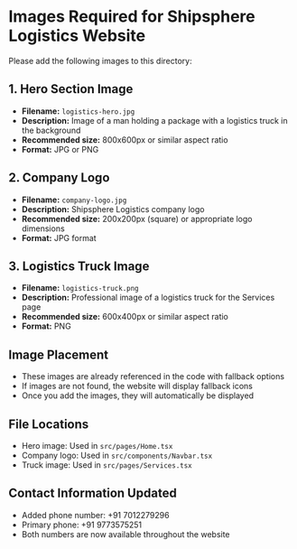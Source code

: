 # Images Required for Shipsphere Logistics Website

Please add the following images to this directory:

## 1. Hero Section Image
- **Filename:** `logistics-hero.jpg`
- **Description:** Image of a man holding a package with a logistics truck in the background
- **Recommended size:** 800x600px or similar aspect ratio
- **Format:** JPG or PNG

## 2. Company Logo
- **Filename:** `company-logo.jpg`
- **Description:** Shipsphere Logistics company logo
- **Recommended size:** 200x200px (square) or appropriate logo dimensions
- **Format:** JPG format

## 3. Logistics Truck Image
- **Filename:** `logistics-truck.png`
- **Description:** Professional image of a logistics truck for the Services page
- **Recommended size:** 600x400px or similar aspect ratio
- **Format:** PNG

## Image Placement
- These images are already referenced in the code with fallback options
- If images are not found, the website will display fallback icons
- Once you add the images, they will automatically be displayed

## File Locations
- Hero image: Used in `src/pages/Home.tsx`
- Company logo: Used in `src/components/Navbar.tsx`
- Truck image: Used in `src/pages/Services.tsx`

## Contact Information Updated
- Added phone number: +91 7012279296
- Primary phone: +91 9773575251
- Both numbers are now available throughout the website
